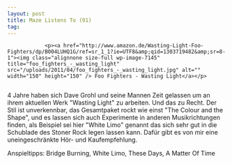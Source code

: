 ```yaml
---
layout: post
title: Maze Listens To (91)
tag: 
---
```



                <p><a href="http://www.amazon.de/Wasting-Light-Foo-Fighters/dp/B004LUHQ1G/ref=sr_1_1?ie=UTF8&amp;qid=1303719482&amp;sr=8-1"><img class="alignnone size-full wp-image-7145" title="foo_fighters_-_wasting_light" src="/uploads/2011/04/foo_fighters_-_wasting_light.jpg" alt="" width="150" height="150" /> Foo Fighters - Wasting Light</a></p>
<img src="/uploads/2010/02/maze_listens_to_5stars.png" alt="" />
<p>4 Jahre haben sich Dave Grohl und seine Mannen Zeit gelassen um an ihrem aktuellen Werk &quot;Wasting Light&quot; zu arbeiten. Und das zu Recht. Der Stil ist unverkennbar, das Gesamtpaket rockt wie einst &quot;The Colour and the Shape&quot;, und es lassen sich auch Experimente in anderen Musikrichtungen finden, als Beispiel sei hier &quot;White Limo&quot; genannt das sich sehr gut in die Schublade des Stoner Rock legen lassen kann. Dafür gibt es von mir eine uneingeschränkte Hör- und Kaufempfehlung.</p>
<p>Anspieltipps: Bridge Burning, White Limo, These Days, A Matter Of Time</p>
<p>&nbsp;</p>
            
